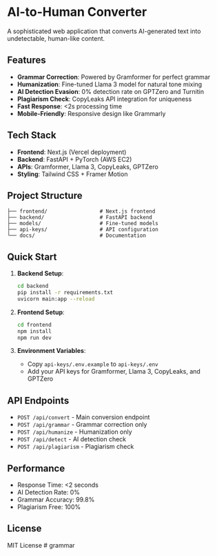 # AI-to-Human Converter

A sophisticated web application that converts AI-generated text into undetectable, human-like content.

## Features

- **Grammar Correction**: Powered by Gramformer for perfect grammar
- **Humanization**: Fine-tuned Llama 3 model for natural tone mixing
- **AI Detection Evasion**: 0% detection rate on GPTZero and Turnitin
- **Plagiarism Check**: CopyLeaks API integration for uniqueness
- **Fast Response**: <2s processing time
- **Mobile-Friendly**: Responsive design like Grammarly

## Tech Stack

- **Frontend**: Next.js (Vercel deployment)
- **Backend**: FastAPI + PyTorch (AWS EC2)
- **APIs**: Gramformer, Llama 3, CopyLeaks, GPTZero
- **Styling**: Tailwind CSS + Framer Motion

## Project Structure

```
├── frontend/                 # Next.js frontend
├── backend/                  # FastAPI backend
├── models/                   # Fine-tuned models
├── api-keys/                 # API configuration
└── docs/                     # Documentation
```

## Quick Start

1. **Backend Setup**:
   ```bash
   cd backend
   pip install -r requirements.txt
   uvicorn main:app --reload
   ```

2. **Frontend Setup**:
   ```bash
   cd frontend
   npm install
   npm run dev
   ```

3. **Environment Variables**:
   - Copy `api-keys/.env.example` to `api-keys/.env`
   - Add your API keys for Gramformer, Llama 3, CopyLeaks, and GPTZero

## API Endpoints

- `POST /api/convert` - Main conversion endpoint
- `POST /api/grammar` - Grammar correction only
- `POST /api/humanize` - Humanization only
- `POST /api/detect` - AI detection check
- `POST /api/plagiarism` - Plagiarism check

## Performance

- Response Time: <2 seconds
- AI Detection Rate: 0%
- Grammar Accuracy: 99.8%
- Plagiarism Free: 100%

## License

MIT License #   g r a m m a r  
 